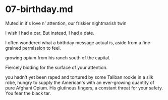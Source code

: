 # 07-birthday.md

Muted in it's love n' attention, our friskier nightmarish twin

I wish I had a car. But instead, I had a date.



I often wondered what a birthday message actual is, aside from a fine-grained permission to feel.

 growing opium from his ranch south of the capital.

 Fiercely bidding for the surface of your attention.

you hadn't yet been raped and tortured by some Taliban rookie in a silk robe, hungry to supply the American's with an ever-growing quantity of pure Afghani Opium. His glutinous fingers, a constant threat for your safety. You fear the black tar.


